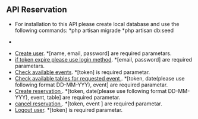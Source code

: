 
## API Reservation
- For installation to this API please create local database and use the following commands:
*php artisan migrade
*php artisan db:seed
+

- [Create user](https://localhost.com/api/register).
  		*[name, email, password] are required parametars.
- [if token expire please use login method](https://localhost.com/api/register).
		*[email, password] are required parametars.	
- [Check available events](https://localhost.com/api/events).
  		*[token] is required parametar.
- [Check available tables for requested event ](https://localhost.com/api/tables).
  		*[token, date(please use following format DD-MM-YYY), event] are required parametar.
- [Create reservation ](https://localhost.com/api/reservation).
  		*[token, date(please use following format DD-MM-YYY), event, table] are required parametar.  
- [cancel reservation ](https://localhost.com/api/cancel/reservation).
  		*[token, event ] are required parametar.    				
- [Logout user](https://localhost.com/api/logut).
  		*[token] is required parametar.  		
